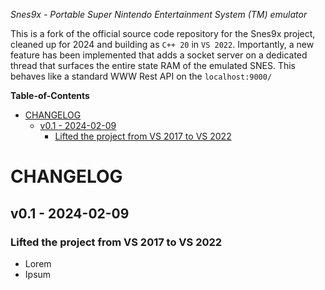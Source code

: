 *Snes9x - Portable Super Nintendo Entertainment System (TM) emulator*

This is a fork of the official source code repository for the Snes9x project, cleaned up for 2024 and building as `C++ 20` in `VS 2022`. Importantly, a new feature has been implemented that adds a socket server on a dedicated thread that surfaces the entire state RAM of the emulated SNES. This behaves like a standard WWW Rest API on the `localhost:9000/`

**Table-of-Contents**

- [CHANGELOG](#changelog)
  - [v0.1 - 2024-02-09](#v01---2024-02-09)
    - [Lifted the project from VS 2017 to VS 2022](#lifted-the-project-from-vs-2017-to-vs-2022)

# CHANGELOG

## v0.1 - 2024-02-09

### Lifted the project from VS 2017 to VS 2022

- Lorem
- Ipsum
